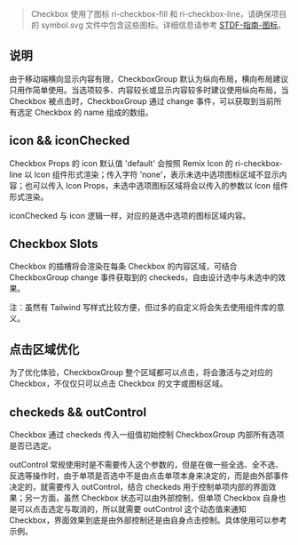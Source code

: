 > Checkbox 使用了图标 ri-checkbox-fill 和 ri-checkbox-line，请确保项目的 symbol.svg 文件中包含这些图标。详细信息请参考 [STDF-指南-图标](https://stdf.design/#/guide/icon)。

## 说明

由于移动端横向显示内容有限，CheckboxGroup 默认为纵向布局，横向布局建议只用作简单使用。当选项较多、内容较长或显示内容较多时建议使用纵向布局，当 Checkbox 被点击时，CheckboxGroup 通过 change 事件，可以获取到当前所有选定 Checkbox 的 name 组成的数组。

## icon && iconChecked

Checkbox Props 的 icon 默认值 'default' 会按照 Remix Icon 的 ri-checkbox-line 以 Icon 组件形式渲染；传入字符 'none'，表示未选中选项图标区域不显示内容；也可以传入 Icon Props，未选中选项图标区域将会以传入的参数以 Icon 组件形式渲染。

iconChecked 与 icon 逻辑一样，对应的是选中选项的图标区域内容。

## Checkbox Slots

Checkbox 的插槽将会渲染在每条 Checkbox 的内容区域，可结合 CheckboxGroup change 事件获取到的 checkeds，自由设计选中与未选中的效果。

注：虽然有 Tailwind 写样式比较方便，但过多的自定义将会失去使用组件库的意义。

## 点击区域优化

为了优化体验，CheckboxGroup 整个区域都可以点击，将会激活与之对应的 Checkbox，不仅仅只可以点击 Checkbox 的文字或图标区域。

## checkeds && outControl

Checkbox 通过 checkeds 传入一组值初始控制 CheckboxGroup 内部所有选项是否已选定。

outControl 常规使用时是不需要传入这个参数的，但是在做一些全选、全不选、反选等操作时，由于单项是否选中不是由点击单项本身来决定的，而是由外部事件决定的，就需要传入 outControl，结合 checkeds 用于控制单项内部的界面效果；另一方面，虽然 Checkbox 状态可以由外部控制，但单项 Checkbox 自身也是可以点击选定与取消的，所以就需要 outControl 这个动态值来通知 Checkbox，界面效果到底是由外部控制还是由自身点击控制。具体使用可以参考示例。
